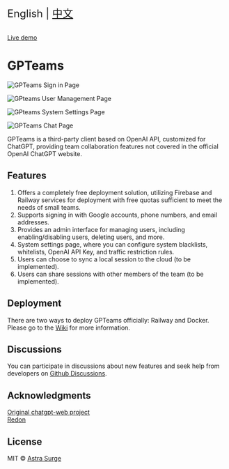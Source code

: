 <div style="font-size: 1.5rem;">
  English | <a href="./README.zh.md">中文</a>
</div>
</br>

[Live demo](https://chat-fedml.up.railway.app/)

# GPTeams

![GPTeams Sign in Page](https://rorsch-1256426089.file.myqcloud.com/public/202304100041920.png)

![GPteams User Management Page](https://rorsch-1256426089.file.myqcloud.com/public/202304100042577.png)

![GPteams System Settings Page](https://rorsch-1256426089.file.myqcloud.com/public/202304100042961.png)

![GPTeams Chat Page](https://rorsch-1256426089.file.myqcloud.com/public/202304100042247.png)

GPTeams is a third-party client based on OpenAI API, customized for ChatGPT, providing team collaboration features not covered in the official OpenAI ChatGPT website.

## Features
1. Offers a completely free deployment solution, utilizing Firebase and Railway services for deployment with free quotas sufficient to meet the needs of small teams.
2. Supports signing in with Google accounts, phone numbers, and email addresses.
3. Provides an admin interface for managing users, including enabling/disabling users, deleting users, and more.
4. System settings page, where you can configure system blacklists, whitelists, OpenAI API Key, and traffic restriction rules.
5. Users can choose to sync a local session to the cloud (to be implemented).
6. Users can share sessions with other members of the team (to be implemented).

## Deployment
There are two ways to deploy GPTeams officially: Railway and Docker. Please go to the [Wiki](https://github.com/AstraSurge/gpteams/wiki/%E9%83%A8%E7%BD%B2%E6%96%B9%E5%BC%8F-Deployment#en) for more information.

## Discussions
You can participate in discussions about new features and seek help from developers on [Github Discussions](https://github.com/AstraSurge/gpteams/discussions).

## Acknowledgments

[Original chatgpt-web project](https://github.com/Chanzhaoyu/chatgpt-web)  
[Redon](https://github.com/Chanzhaoyu)

## License
MIT © [Astra Surge](./license)
